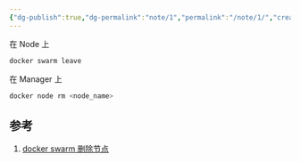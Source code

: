 ```yaml
---
{"dg-publish":true,"dg-permalink":"note/1","permalink":"/note/1/","created":"2024-06-07 21:41:09","updated":"2024-06-08 05:20:02"}
---
```


在 Node 上
```bash
docker swarm leave
```
在 Manager 上
```bash
docker node rm <node_name>
```

## 参考
1. [docker swarm 删除节点](https://www.cnblogs.com/klvchen/p/12048981.html)